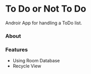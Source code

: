 <h1>To Do or Not To Do</h1>
<p>Androir App for handling a ToDo list.</p>
<h3>About</h3>
<h3>Features</h3>
<ul>
  <li>Using Room Database</li>
  <li>Recycle View</li>
  
</ul>
